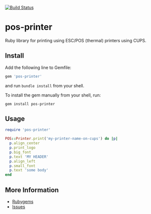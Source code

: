 [![Build Status](https://travis-ci.org/yusent/pos-printer.svg?branch=master)](https://travis-ci.org/yusent/pos-printer)

# pos-printer
Ruby library for printing using ESC/POS (thermal) printers using CUPS.

Install
--------

Add the following line to Gemfile:

```ruby
gem 'pos-printer'
```

and run `bundle install` from your shell.

To install the gem manually from your shell, run:

```shell
gem install pos-printer
```

Usage
----------------

```ruby
require 'pos-printer'

POS::Printer.print('my-printer-name-on-cups') do |p|
  p.align_center
  p.print_logo
  p.big_font
  p.text 'MY HEADER'
  p.align_left
  p.small_font
  p.text 'some body'
end
```

More Information
----------------

* [Rubygems](https://rubygems.org/gems/pos-printer)
* [Issues](https://github.com/yusent/pos-printer/issues)

